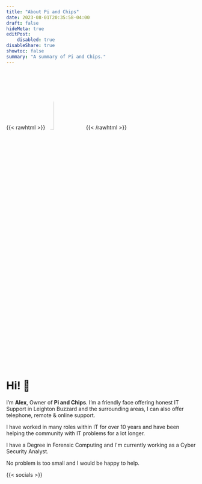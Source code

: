 ```yaml
---
title: "About Pi and Chips"
date: 2023-08-01T20:35:58-04:00
draft: false
hideMeta: true
editPost:
    disabled: true
disableShare: true
showtoc: false
summary: "A summary of Pi and Chips."
---
```


{{< rawhtml >}}
<img style="border-radius:50%;margin-left:auto;margin-right:auto" width="20%" src="/images/08:23.jpg" alt="Picture of me">
{{< /rawhtml >}}
# Hi! 👋

I’m **Alex**, Owner of **Pi and Chips**. I’m a friendly face offering honest IT Support in Leighton Buzzard and the surrounding areas, I can also offer telephone, remote & online support.

I have worked in many roles within IT for over 10 years and have been helping the community with IT problems for a lot longer.

I have a Degree in Forensic Computing and I'm currently working as a Cyber Security Analyst.

No problem is too small and I would be happy to help.

{{< socials >}}
